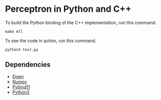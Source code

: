 # Perceptron in Python and C++

To build the Python binding of the C++ implementation, run this command.

`make mll`

To see the code in action, run this command.

`python3 test.py`

## Dependencies
* [Eigen](http://eigen.tuxfamily.org/index.php?title=Main_Page)
* [Numpy](https://numpy.org/)
* [Pybind11](https://pybind11.readthedocs.io/en/stable/index.html)
* [Python3](https://docs.python.org/3/)
